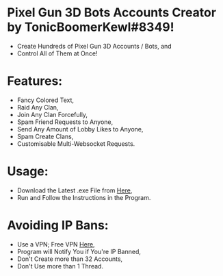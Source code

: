 # Pixel Gun 3D Bots Accounts Creator by TonicBoomerKewl#8349!
- Create Hundreds of Pixel Gun 3D Accounts / Bots, and
- Control All of Them at Once!

# Features:
- Fancy Colored Text,
- Raid Any Clan,
- Join Any Clan Forcefully,
- Spam Friend Requests to Anyone,
- Send Any Amount of Lobby Likes to Anyone,
- Spam Create Clans,
- Customisable Multi-Websocket Requests.

# Usage:
- Download the Latest .exe File from [Here](https://github.com/TonicBoomerKewl/pg3d-bots-accounts-creator/releases/latest),
- Run and Follow the Instructions in the Program.

# Avoiding IP Bans:
- Use a VPN; Free VPN [Here](https://www.vpnbook.com/freevpn),
- Program will Notify You if You're IP Banned,
- Don't Create more than 32 Accounts,
- Don't Use more than 1 Thread.
